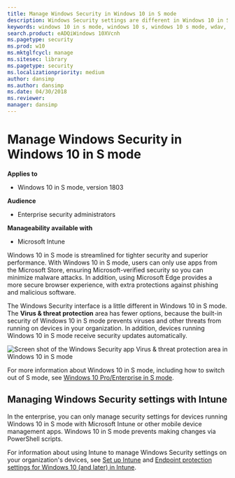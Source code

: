 ```yaml
---
title: Manage Windows Security in Windows 10 in S mode
description: Windows Security settings are different in Windows 10 in S mode
keywords: windows 10 in s mode, windows 10 s, windows 10 s mode, wdav, smartscreen, antivirus, wdsc, firewall, device health, performance, Edge, browser, family, parental options, security, windows
search.product: eADQiWindows 10XVcnh
ms.pagetype: security
ms.prod: w10
ms.mktglfcycl: manage
ms.sitesec: library
ms.pagetype: security
ms.localizationpriority: medium
author: dansimp
ms.author: dansimp
ms.date: 04/30/2018
ms.reviewer:
manager: dansimp
---
```


# Manage Windows Security in Windows 10 in S mode

**Applies to**

- Windows 10 in S mode, version 1803

**Audience**

- Enterprise security administrators

**Manageability available with**

- Microsoft Intune

Windows 10 in S mode is streamlined for tighter security and superior performance. With Windows 10 in S mode, users can only use apps from the Microsoft Store, ensuring Microsoft-verified security so you can minimize malware attacks. In addition, using Microsoft Edge provides a more secure browser experience, with extra protections against phishing and malicious software.

The Windows Security interface is a little different in Windows 10 in S mode. The **Virus & threat protection** area has fewer options, because the built-in security of Windows 10 in S mode prevents viruses and other threats from running on devices in your organization. In addition, devices running Windows 10 in S mode receive security updates automatically.

![Screen shot of the Windows Security app Virus & threat protection area in Windows 10 in S mode](images/security-center-virus-and-threat-protection-windows-10-in-s-mode.png)

For more information about Windows 10 in S mode, including how to switch out of S mode, see [Windows 10 Pro/Enterprise in S mode](https://docs.microsoft.com/windows/deployment/windows-10-pro-in-s-mode).

## Managing Windows Security settings with Intune

In the enterprise, you can only manage security settings for devices running Windows 10 in S mode with Microsoft Intune or other mobile device management apps. Windows 10 in S mode prevents making changes via PowerShell scripts.

For information about using Intune to manage Windows Security settings on your organization's devices, see [Set up Intune](https://docs.microsoft.com/intune/setup-steps) and [Endpoint protection settings for Windows 10 (and later) in Intune](https://docs.microsoft.com/intune/endpoint-protection-windows-10).

